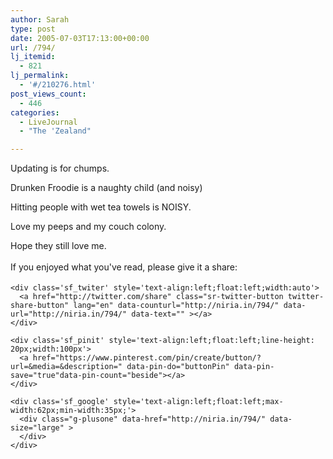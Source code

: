 ```yaml
---
author: Sarah
type: post
date: 2005-07-03T17:13:00+00:00
url: /794/
lj_itemid:
  - 821
lj_permalink:
  - '#/210276.html'
post_views_count:
  - 446
categories:
  - LiveJournal
  - "The 'Zealand"

---
```

<div id="fb-root">
</div>

Updating is for chumps.

Drunken Froodie is a naughty child (and noisy)

Hitting people with wet tea towels is NOISY.

Love my peeps and my couch colony.

Hope they still love me.

<div class='sfsi_Sicons' style='width: 100%; display: inline-block; vertical-align: middle; text-align:left'>
  <div style='margin:0px 8px 0px 0px; line-height: 24px'>
    <span>If you enjoyed what you've read, please give it a share:</span>
  </div>
  
  <div class='sfsi_socialwpr'>
    <div class='sf_fb' style='text-align:left;width:125px'>
      <div class="fb-like" href="http://niria.in/794/" width="180" send="false" showfaces="false"  action="like" data-share="true"data-layout="button_count" >
      </div>
    </div>
    
    <div class='sf_twiter' style='text-align:left;float:left;width:auto'>
      <a href="http://twitter.com/share" class="sr-twitter-button twitter-share-button" lang="en" data-counturl="http://niria.in/794/" data-url="http://niria.in/794/" data-text="" ></a>
    </div>
    
    <div class='sf_pinit' style='text-align:left;float:left;line-height: 20px;width:100px'>
      <a href="https://www.pinterest.com/pin/create/button/?url=&media=&description=" data-pin-do="buttonPin" data-pin-save="true"data-pin-count="beside"></a>
    </div>
    
    <div class='sf_google' style='text-align:left;float:left;max-width:62px;min-width:35px;'>
      <div class="g-plusone" data-href="http://niria.in/794/" data-size="large" >
      </div>
    </div>
  </div>
</div>